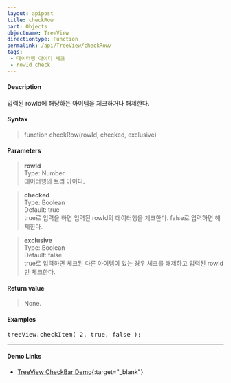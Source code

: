 ```yaml
---
layout: apipost
title: checkRow
part: Objects
objectname: TreeView
directiontype: Function
permalink: /api/TreeView/checkRow/
tags:
 - 데이터행 아이디 체크
 - rowId check
---
```



#### Description

 입력된 rowId에 해당하는 아이템을 체크하거나 해제한다.  

#### Syntax

> function checkRow(rowId, checked, exclusive)  

#### Parameters

> **rowId**  
> Type: Number  
> 데이터행의 트리 아이디.  

> **checked**  
> Type: Boolean  
> Default: true  
> true로 입력을 하면 입력된 rowId의 데이터행을 체크한다. false로 입력하면 해제한다.  

> **exclusive**  
> Type: Boolean  
> Default: false  
> true로 입력하면 체크된 다른 아이템이 있는 경우 체크를 해제하고 입력된 rowId만 체크한다.  

#### Return value

> None.

#### Examples 

<pre class="prettyprint">
treeView.checkItem( 2, true, false );
</pre>

---

#### Demo Links

* [TreeView CheckBar Demo](http://demo.realgrid.net/Demo/TreeCheckBar){:target="_blank"}    
